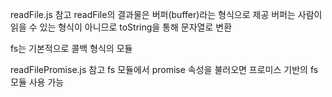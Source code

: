 
readFile.js 참고
readFile의 결과물은 버퍼(buffer)라는 형식으로 제공
버퍼는 사람이 읽을 수 있는 형식이 아니므로 toString을 통해 문자열로 변환

fs는 기본적으로 콜백 형식의 모듈

readFilePromise.js 참고
fs 모듈에서 promise 속성을 불러오면 프로미스 기반의 fs 모듈 사용 가능